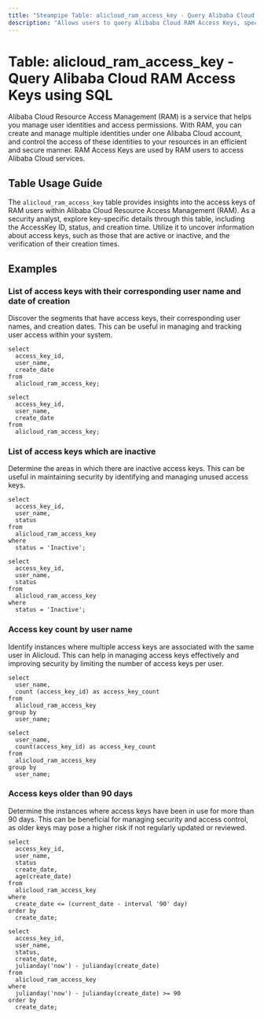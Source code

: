 ```yaml
---
title: "Steampipe Table: alicloud_ram_access_key - Query Alibaba Cloud RAM Access Keys using SQL"
description: "Allows users to query Alibaba Cloud RAM Access Keys, specifically the AccessKey ID, status, and creation time, providing insights into the access keys of RAM users."
---
```


# Table: alicloud_ram_access_key - Query Alibaba Cloud RAM Access Keys using SQL

Alibaba Cloud Resource Access Management (RAM) is a service that helps you manage user identities and access permissions. With RAM, you can create and manage multiple identities under one Alibaba Cloud account, and control the access of these identities to your resources in an efficient and secure manner. RAM Access Keys are used by RAM users to access Alibaba Cloud services.

## Table Usage Guide

The `alicloud_ram_access_key` table provides insights into the access keys of RAM users within Alibaba Cloud Resource Access Management (RAM). As a security analyst, explore key-specific details through this table, including the AccessKey ID, status, and creation time. Utilize it to uncover information about access keys, such as those that are active or inactive, and the verification of their creation times.

## Examples

### List of access keys with their corresponding user name and date of creation
Discover the segments that have access keys, their corresponding user names, and creation dates. This can be useful in managing and tracking user access within your system.

```sql+postgres
select
  access_key_id,
  user_name,
  create_date
from
  alicloud_ram_access_key;
```

```sql+sqlite
select
  access_key_id,
  user_name,
  create_date
from
  alicloud_ram_access_key;
```

### List of access keys which are inactive
Determine the areas in which there are inactive access keys. This can be useful in maintaining security by identifying and managing unused access keys.

```sql+postgres
select
  access_key_id,
  user_name,
  status
from
  alicloud_ram_access_key
where
  status = 'Inactive';
```

```sql+sqlite
select
  access_key_id,
  user_name,
  status
from
  alicloud_ram_access_key
where
  status = 'Inactive';
```

### Access key count by user name
Identify instances where multiple access keys are associated with the same user in Alicloud. This can help in managing access keys effectively and improving security by limiting the number of access keys per user.

```sql+postgres
select
  user_name,
  count (access_key_id) as access_key_count
from
  alicloud_ram_access_key
group by
  user_name;
```

```sql+sqlite
select
  user_name,
  count(access_key_id) as access_key_count
from
  alicloud_ram_access_key
group by
  user_name;
```


### Access keys older than 90 days
Determine the instances where access keys have been in use for more than 90 days. This can be beneficial for managing security and access control, as older keys may pose a higher risk if not regularly updated or reviewed.

```sql+postgres
select
  access_key_id,
  user_name,
  status
  create_date,
  age(create_date)
from
  alicloud_ram_access_key
where
  create_date <= (current_date - interval '90' day)
order by
  create_date;
```

```sql+sqlite
select
  access_key_id,
  user_name,
  status,
  create_date,
  julianday('now') - julianday(create_date)
from
  alicloud_ram_access_key
where
  julianday('now') - julianday(create_date) >= 90
order by
  create_date;
```
